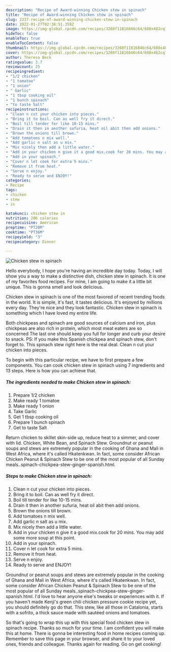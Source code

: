 ```yaml
---
description: "Recipe of Award-winning Chicken stew in spinach"
title: "Recipe of Award-winning Chicken stew in spinach"
slug: 2237-recipe-of-award-winning-chicken-stew-in-spinach
date: 2022-01-27T02:38:51.358Z
image: https://img-global.cpcdn.com/recipes/3260f11816846c64/680x482cq70/chicken-stew-in-spinach-recipe-main-photo.jpg
hideToc: false
enableToc: true
enableTocContent: false
thumbnail: https://img-global.cpcdn.com/recipes/3260f11816846c64/680x482cq70/chicken-stew-in-spinach-recipe-main-photo.jpg
cover: https://img-global.cpcdn.com/recipes/3260f11816846c64/680x482cq70/chicken-stew-in-spinach-recipe-main-photo.jpg
author: Theresa Beck
ratingvalue: 3.7
reviewcount: 25
recipeingredient:
- "1/2 chicken"
- "1 tomatoe"
- "1 onion"
- " Garlic"
- "1 tbsp cooking oil"
- "1 bunch spinach"
- "to taste Salt"
recipeinstructions:
- "Clean n cut your chicken into pieces."
- "Bring it to boil. Can as well fry it direct."
- "Boil till tender for like 10-15 mins."
- "Drain it then in another sufuria, heat oil abit then add onions."
- "Brown the onions till brown."
- "Add tomatoes n mix well."
- "Add garlic n salt as u mix."
- "Mix nicely then add a little water."
- "Add in your chicken n give it a good mix.cook for 20 mins. You may add some more soup at this point."
- "Add in your spinach."
- "Cover n let cook for extra 5 mins."
- "Remove it from heat."
- "Serve n enjoy."
- "Ready to serve and ENJOY!"
categories:
- Recipe
tags:
- chicken
- stew
- in

katakunci: chicken stew in 
nutrition: 206 calories
recipecuisine: American
preptime: "PT20M"
cooktime: "PT36M"
recipeyield: "3"
recipecategory: Dinner

---
```



![Chicken stew in spinach](https://img-global.cpcdn.com/recipes/3260f11816846c64/680x482cq70/chicken-stew-in-spinach-recipe-main-photo.jpg)

Hello everybody, I hope you're having an incredible day today. Today, I will show you a way to make a distinctive dish, chicken stew in spinach. It is one of my favorites food recipes. For mine, I am going to make it a little bit unique. This is gonna smell and look delicious.

Chicken stew in spinach is one of the most favored of recent trending foods in the world. It is simple, it's fast, it tastes delicious. It's enjoyed by millions every day. They're nice and they look fantastic. Chicken stew in spinach is something which I have loved my entire life.

Both chickpeas and spinach are good sources of calcium and iron, plus chickpeas are also rich in protein, which most meat eaters are so concerned The last one should keep you full for longer and curb your desire to snack. PS: If you make this Spanish chickpea and spinach stew, don&#39;t forget to. This spinach stew right here is the real deal. Clean n cut your chicken into pieces.


To begin with this particular recipe, we have to first prepare a few components. You can cook chicken stew in spinach using 7 ingredients and 13 steps. Here is how you can achieve that.

<!--inarticleads1-->

##### The ingredients needed to make Chicken stew in spinach:

1. Prepare 1/2 chicken
1. Make ready 1 tomatoe
1. Make ready 1 onion
1. Take  Garlic
1. Get 1 tbsp cooking oil
1. Prepare 1 bunch spinach
1. Get to taste Salt


Return chicken to skillet skin-side up, reduce heat to a simmer, and cover with lid. Chicken, White Bean, and Spinach Stew. Groundnut or peanut soups and stews are extremely popular in the cooking of Ghana and Mali in West Africa, where it&#39;s called Hkatenkwan. In fact, some consider African Chicken Peanut &amp; Spinach Stew to be one of the most popular of all Sunday meals..spinach-chickpea-stew-ginger-spanish.html. 

<!--inarticleads2-->

##### Steps to make Chicken stew in spinach:

1. Clean n cut your chicken into pieces.
1. Bring it to boil. Can as well fry it direct.
1. Boil till tender for like 10-15 mins.
1. Drain it then in another sufuria, heat oil abit then add onions.
1. Brown the onions till brown.
1. Add tomatoes n mix well.
1. Add garlic n salt as u mix.
1. Mix nicely then add a little water.
1. Add in your chicken n give it a good mix.cook for 20 mins. You may add some more soup at this point.
1. Add in your spinach.
1. Cover n let cook for extra 5 mins.
1. Remove it from heat.
1. Serve n enjoy.
1. Ready to serve and ENJOY!

Groundnut or peanut soups and stews are extremely popular in the cooking of Ghana and Mali in West Africa, where it&#39;s called Hkatenkwan. In fact, some consider African Chicken Peanut &amp; Spinach Stew to be one of the most popular of all Sunday meals..spinach-chickpea-stew-ginger-spanish.html. I&#39;d love to hear anyone else&#39;s tweaks or experiences with it. If you haven&#39;t made Kenji&#39;s green chili chicken pressure cookie recipe yet, you should definitely go do that. This stew, like all those in Catalonia, starts with a sofrito, a thick sauce made with sautéed onions and tomatoes. 

So that's going to wrap this up with this special food chicken stew in spinach recipe. Thanks so much for your time. I am confident you will make this at home. There is gonna be interesting food in home recipes coming up. Remember to save this page in your browser, and share it to your loved ones, friends and colleague. Thanks again for reading. Go on get cooking!
